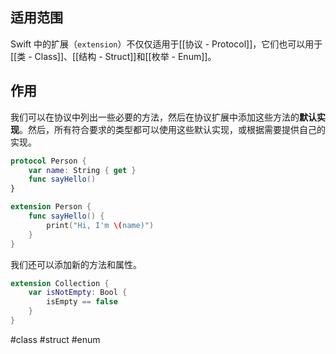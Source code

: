 ## 适用范围

Swift 中的扩展（`extension`）不仅仅适用于[[协议 - Protocol]]，它们也可以用于[[类 - Class]]、[[结构 - Struct]]和[[枚举 - Enum]]。

## 作用

我们可以在协议中列出一些必要的方法，然后在协议扩展中添加这些方法的**默认实现**。然后，所有符合要求的类型都可以使用这些默认实现，或根据需要提供自己的实现。

```swift
protocol Person {
    var name: String { get }
    func sayHello()
}
```

```swift
extension Person {
    func sayHello() {
        print("Hi, I'm \(name)")
    }
}
```

我们还可以添加新的方法和属性。

```swift
extension Collection {
    var isNotEmpty: Bool {
        isEmpty == false
    }
}
```

#class  #struct  #enum 